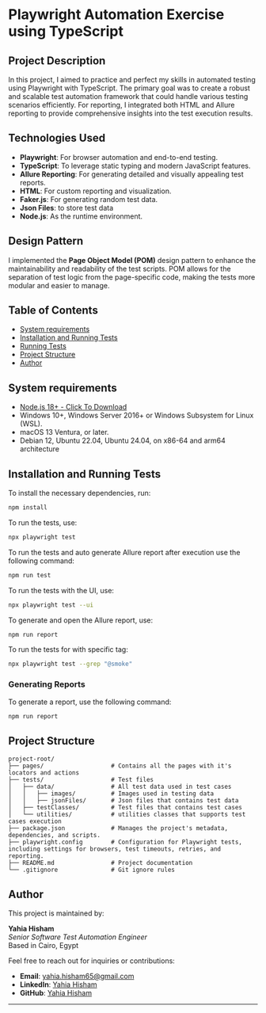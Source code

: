 # Playwright Automation Exercise using TypeScript

## Project Description
In this project, I aimed to practice and perfect my skills in automated testing using Playwright with TypeScript. The primary goal was to create a robust and scalable test automation framework that could handle various testing scenarios efficiently. For reporting, I integrated both HTML and Allure reporting to provide comprehensive insights into the test execution results.

## Technologies Used
- **Playwright**: For browser automation and end-to-end testing.
- **TypeScript**: To leverage static typing and modern JavaScript features.
- **Allure Reporting**: For generating detailed and visually appealing test reports.
- **HTML**: For custom reporting and visualization.
- **Faker.js**: For generating random test data.
- **Json Files**: to store test data
- **Node.js**: As the runtime environment.

## Design Pattern
I implemented the **Page Object Model (POM)** design pattern to enhance the maintainability and readability of the test scripts. POM allows for the separation of test logic from the page-specific code, making the tests more modular and easier to manage.

## Table of Contents
- [System requirements](#system-requirements)
- [Installation and Running Tests](#installation-and-running-tests)
- [Running Tests](#running-tests)
- [Project Structure](#project-structure)
- [Author](#author)

## System requirements
- [Node.js 18+ - Click To Download](https://nodejs.org/en/download/package-manager/current)
- Windows 10+, Windows Server 2016+ or Windows Subsystem for Linux (WSL).
- macOS 13 Ventura, or later.
- Debian 12, Ubuntu 22.04, Ubuntu 24.04, on x86-64 and arm64 architecture

## Installation and Running Tests
To install the necessary dependencies, run:
```sh
npm install
```

To run the tests, use:
```sh
npx playwright test
```
To run the tests and auto generate Allure report after execution use the following command:

```sh
npm run test
```

To run the tests with the UI, use:
```sh
npx playwright test --ui
```

To generate and open the Allure report, use:
```sh
npm run report
```

To run the tests for with specific tag:

```sh
npx playwright test --grep "@smoke"
```
### Generating Reports

To generate a report, use the following command:

```sh
npm run report
```
## Project Structure

```plaintext
project-root/
├── pages/                   # Contains all the pages with it's locators and actions
├── tests/                   # Test files
│   ├── data/                # All test data used in test cases
│   │   ├── images/          # Images used in testing data
│   │   ├── jsonFiles/       # Json files that contains test data
│   ├── testClasses/         # Test files that contains test cases
│   └── utilities/           # utilities classes that supports test cases execution
├── package.json             # Manages the project's metadata, dependencies, and scripts.
├── playwright.config        # Configuration for Playwright tests, including settings for browsers, test timeouts, retries, and reporting.
├── README.md                # Project documentation
└── .gitignore               # Git ignore rules
```

## Author
This project is maintained by:

**Yahia Hisham**  
*Senior Software Test Automation Engineer*  
Based in Cairo, Egypt  

Feel free to reach out for inquiries or contributions:  
- **Email**: [yahia.hisham65@gmail.com](mailto:yahia.hisham65@gmail.com)  
- **LinkedIn**: [Yahia Hisham](https://www.linkedin.com/in/yahia-hisham/)  
- **GitHub**: [Yahia Hisham](https://github.com/YahiaHisham)  

---